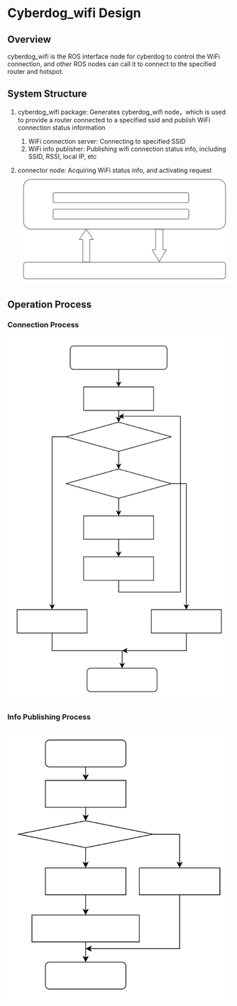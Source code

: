 # Cyberdog_wifi Design

## Overview

cyberdog_wifi is the ROS interface node for cyberdog to control the WiFi connection, and other ROS nodes can call it to connect to the specified router and hotspot.

## System Structure

1. cyberdog_wifi package: Generates cyberdog_wifi node，which is used to provide a router connected to a specified ssid and publish WiFi connection status information
   1. WiFi connection server: Connecting to specified SSID
   2. WiFi info publisher: Publishing wifi connection status info, including SSID, RSSI, local IP, etc

1. connector node: Acquiring WiFi status info, and activating request  
![structure](./image/cyberdog_wifi/cyberdog_wifi_en_structure.svg)  

## Operation Process

### Connection Process
![connect](./image/cyberdog_wifi/cyberdog_wifi_request_en.svg)
### Info Publishing Process
![info](./image/cyberdog_wifi/cyberdog_wifi_info_en.svg)